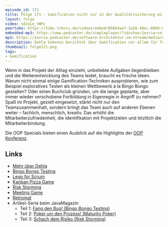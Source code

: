 ```yaml
---
episode_id: 171
title: Folge 171 - Gamification nicht nur in der Qualitätssicherung mit Dehla Sokenou (OOP Special)
layout: folge
video: sdJxLe_nWFc
peertube: https://tube.tchncs.de/videos/embed/05664ae7-3a26-48ec-8860-0540f419c0db
embedded-mp3: https://www.podcaster.de/simpleplayer/?id=show~1evriw~software-architektur-im-stream~pod-fd566c488845358d30b2fd1241&v=1688128545
mp3: https://1evriw.podcaster.de/software-architektur-im-stream/media/Gamification_nicht_nur_in_der_Qualitaetssicherung_mit_Dehla_Sokenou.mp3
description: Dehla Sokenou berichtet über Gamification vor allem für Testen
thumbnail: folge171.png
tags:
- Gamification
---
```


Wenn in das Projekt der Alltag einzieht, unbeliebte Aufgaben
liegenbleiben und die Weiterentwicklung des Teams leidet, braucht es
frische Ideen. Warum nicht einmal einige Gamification-Techniken
ausprobieren, wie zum Beispiel exploratives Testen als kleinen
Wettbewerb à la Bingo Bongo gestalten? Oder einen Buchclub gründen, um
die lange geplante, aber immer wieder verschobene Fortbildung in
Eigenregie in Angriff zu nehmen? Spaß im Projekt, gezielt eingesetzt,
stärkt nicht nur den Teamzusammenhalt, sondern bringt das Team auch
auf anderen Ebenen weiter – fachlich, menschlich, kreativ. Das erhöht
die Mitarbeiterzufriedenheit, die Identifikation mit Projektzielen und
letztlich die Mitarbeiterbindung.


Die OOP Specials bieten einen Ausblick auf die Highlights der [OOP Konferenz](https://www.oop-konferenz.de/).

## Links

* [Mehr über Dehla](https://www.wps.de/wps/team/dr-ing-dehla-sokenou)
* [Bingo Bongo Testing](https://www.bingobongotesting.org/)
* [Lego for Scrum](https://www.agile42.com/en/agile-teams/scrum-lego-city )
* [Kanban Pizza Game](https://www.agile42.com/en/agile-teams/kanban-pizza-game)
* [Risk Storming](https://www.ministryoftesting.com/testsphere/riskstorming)
* [Meeting Game](https://www.neuenarrative.de/meeting-spiel)
* [Retromat](https://retromat.org/de/)
* Artikel-Serie beim JavaMagazin
  * Teil 1: [Fang den Bug! (Bingo Bongo Testing)](https://entwickler.de/agile/gamification-testen-software-qualitaetssicherung)
  * Teil 2: [Poker um den Prozess! (Maturity Poker)](https://entwickler.de/agile/gamification-qualitaetssicherung-prozessqualitaet)
  * Teil 3: [Schach dem Risiko (Risk Storming)](https://entwickler.de/agile/gamification-risiko-qualitaetssicherung)
